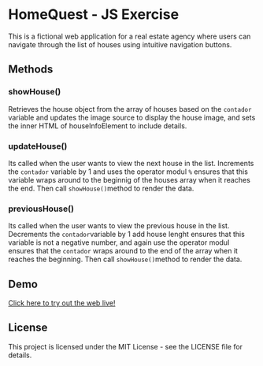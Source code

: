 # HomeQuest - JS Exercise

This is a fictional web application for a real estate agency where users can navigate through the list of houses using intuitive navigation buttons.

## Methods

### showHouse()

Retrieves the house object from the array of houses based on the `contador` variable and updates the image source to display the house image, and sets the inner HTML of houseInfoElement to include details.

### updateHouse()

Its called when the user wants to view the next house in the list. Increments the `contador` variable by 1 and uses the operator modul `%` ensures that this variable wraps around to the beginnig of the houses array when it reaches the end. Then call `showHouse()`method to render the data.

### previousHouse()

Its called when the user wants to view the previous house in the list. Decrements the `contador`variable by 1 add house lenght ensures that this variable is not a negative number, and again use the operator modul ensures that the `contador` wraps around to the end of the array when it reaches the beginning. Then call `showHouse()`method to render the data.

## Demo

[Click here to try out the web live!](https://homequest-js-exercise.netlify.app/)

## License

This project is licensed under the MIT License - see the LICENSE file for details.
